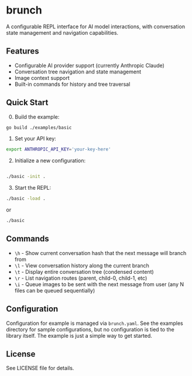 # brunch

A configurable REPL interface for AI model interactions, with conversation state management and navigation capabilities.

## Features

- Configurable AI provider support (currently Anthropic Claude)
- Conversation tree navigation and state management
- Image context support
- Built-in commands for history and tree traversal

## Quick Start

0. Build the example:

```bash
go build ./examples/basic 
```

1. Set your API key:
```bash
export ANTHROPIC_API_KEY='your-key-here'
```

2. Initialize a new configuration:
```bash

./basic -init .
```

3. Start the REPL:
```bash
./basic -load . 
```

or 

```bash
./basic
```

## Commands

- `\h` - Show current conversation hash that the next message will branch from
- `\l` - View conversation history along the current branch
- `\t` - Display entire conversation tree (condensed content)
- `\r` - List navigation routes (parent, child-0, child-1, etc)
- `\i` - Queue images to be sent with the next message from user (any N files can be queued sequentially)

## Configuration

Configuration for example is managed via `brunch.yaml`. See the examples directory for sample configurations, but no configuration
is tied to the library itself. The example is just a simple way to get started.

## License

See LICENSE file for details.
